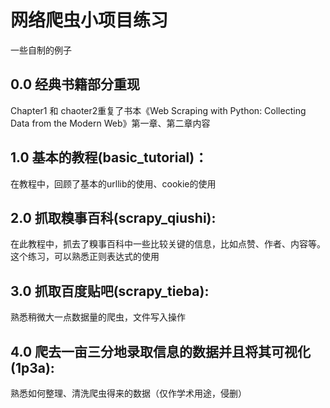 # 网络爬虫小项目练习
一些自制的例子
## 0.0 经典书籍部分重现
Chapter1 和 chaoter2重复了书本《Web Scraping with Python: Collecting Data from the Modern Web》第一章、第二章内容
## 1.0 基本的教程(basic_tutorial)：
在教程中，回顾了基本的urllib的使用、cookie的使用
## 2.0 抓取糗事百科(scrapy_qiushi):
在此教程中，抓去了糗事百科中一些比较关键的信息，比如点赞、作者、内容等。
这个练习，可以熟悉正则表达式的使用
## 3.0 抓取百度贴吧(scrapy_tieba):
熟悉稍微大一点数据量的爬虫，文件写入操作
## 4.0 爬去一亩三分地录取信息的数据并且将其可视化(1p3a):
熟悉如何整理、清洗爬虫得来的数据（仅作学术用途，侵删）
